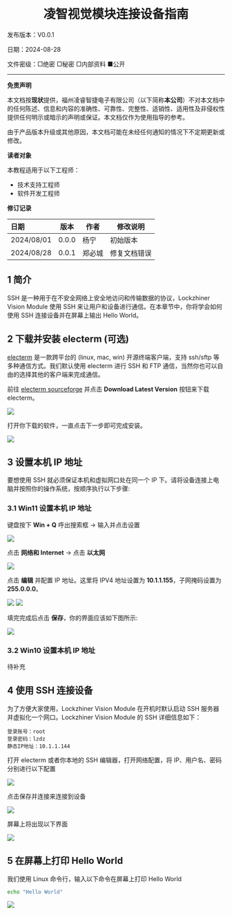 <h1 align="center">凌智视觉模块连接设备指南</h1>

发布版本：V0.0.1 

日期：2024-08-28

文件密级：□绝密 □秘密 □内部资料 ■公开  

---

**免责声明**  

本文档按**现状**提供，福州凌睿智捷电子有限公司（以下简称**本公司**）不对本文档中的任何陈述、信息和内容的准确性、可靠性、完整性、适销性、适用性及非侵权性提供任何明示或暗示的声明或保证。本文档仅作为使用指导的参考。  

由于产品版本升级或其他原因，本文档可能在未经任何通知的情况下不定期更新或修改。  

**读者对象**  

本教程适用于以下工程师：  

- 技术支持工程师  
- 软件开发工程师  

**修订记录**  

| **日期**   | **版本** | **作者** | **修改说明** |
| :--------- | -------- | -------- | ------------ |
| 2024/08/01 | 0.0.0    | 杨宁     | 初始版本     |
| 2024/08/28 | 0.0.1    | 郑必城     | 修复文档错误 |

## 1 简介

SSH 是一种用于在不安全网络上安全地访问和传输数据的协议，Lockzhiner Vision Module 使用 SSH 来让用户和设备进行通信。在本章节中，你将学会如何使用 SSH 连接设备并在屏幕上输出 Hello World。

## 2 下载并安装 electerm (可选)

[electerm](https://github.com/electerm/electerm) 是一款跨平台的 (linux, mac, win) 开源终端客户端，支持 ssh/sftp 等多种通信方式。我们默认使用 electerm 进行 SSH 和 FTP 通信，当然你也可以自由的选择其他的客户端来完成通信。

前往 [electerm sourceforge](https://sourceforge.net/projects/electerm.mirror/files/) 并点击 **Download Latest Version** 按钮来下载 electerm。

![](images/connect_device_using_ssh/electerm_sourceforge.png)

打开你下载的软件，一直点击下一步即可完成安装。

![](images/connect_device_using_ssh/electerm_install.png)

## 3 设置本机 IP 地址

要想使用 SSH 就必须保证本机和虚拟网口处在同一个 IP 下。请将设备连接上电脑并按照你的操作系统，按顺序执行以下步骤:

### 3.1 Win11 设置本机 IP 地址

键盘按下 **Win + Q** 呼出搜索框 -> 输入并点击设置

![](images/connect_device_using_ssh/open_setting.png)

点击 **网络和 Internet** -> 点击 **以太网**

![](images/connect_device_using_ssh/setting_internet.png)

点击 **编辑** 并配置 IP 地址。这里将 IPV4 地址设置为 **10.1.1.155**，子网掩码设置为 **255.0.0.0**。

![](images/connect_device_using_ssh/click_internet_edit.png)
![](images/connect_device_using_ssh/set_internet.png)

填完完成后点击 **保存**，你的界面应该如下图所示:

![](images/connect_device_using_ssh/true_internet_config.png)

### 3.2 Win10 设置本机 IP 地址

待补充

## 4 使用 SSH 连接设备

为了方便大家使用，Lockzhiner Vision Module 在开机时默认启动 SSH 服务器并虚拟化一个网口。Lockzhiner Vision Module 的 SSH 详细信息如下：

```
登录账号：root
登录密码：lzdz
静态IP地址：10.1.1.144
```

打开 electerm 或者你本地的 SSH 编辑器，打开网络配置，将 IP、用户名、密码分别进行以下配置

![](images/connect_device_using_ssh/ssh_config.png)

点击保存并连接来连接到设备

![](images/connect_device_using_ssh/connect_to_device.png)

屏幕上将出现以下界面

![](images/connect_device_using_ssh/ssh_success.png)

## 5 在屏幕上打印 Hello World

我们使用 Linux 命令行，输入以下命令在屏幕上打印 Hello World

```bash
echo "Hello World"
```

![](images/connect_device_using_ssh/ssh_hello_world.png)
